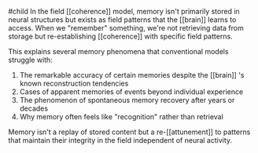 #child 
In the field [[coherence]] model, memory isn't primarily stored in neural structures but exists as field patterns that the [[brain]]  learns to access. When we "remember" something, we're not retrieving data from storage but re-establishing [[coherence]] with specific field patterns.

This explains several memory phenomena that conventional models struggle with:

1. The remarkable accuracy of certain memories despite the [[brain]] 's known reconstruction tendencies
2. Cases of apparent memories of events beyond individual experience
3. The phenomenon of spontaneous memory recovery after years or decades
4. Why memory often feels like "recognition" rather than retrieval

Memory isn't a replay of stored content but a re-[[attunement]]  to patterns that maintain their integrity in the field independent of neural activity.